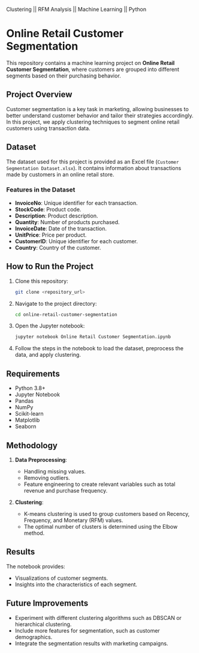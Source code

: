 Clustering || RFM Analysis || Machine Learning || Python
# Online Retail Customer Segmentation

This repository contains a machine learning project on **Online Retail Customer Segmentation**, where customers are grouped into different segments based on their purchasing behavior.

## Project Overview
Customer segmentation is a key task in marketing, allowing businesses to better understand customer behavior and tailor their strategies accordingly. In this project, we apply clustering techniques to segment online retail customers using transaction data.

## Dataset
The dataset used for this project is provided as an Excel file (`Customer Segmentation Dataset.xlsx`). It contains information about transactions made by customers in an online retail store.

### Features in the Dataset
- **InvoiceNo**: Unique identifier for each transaction.
- **StockCode**: Product code.
- **Description**: Product description.
- **Quantity**: Number of products purchased.
- **InvoiceDate**: Date of the transaction.
- **UnitPrice**: Price per product.
- **CustomerID**: Unique identifier for each customer.
- **Country**: Country of the customer.

## How to Run the Project
1. Clone this repository:
   ```bash
   git clone <repository_url>
   ```
2. Navigate to the project directory:
   ```bash
   cd online-retail-customer-segmentation
   ```
3. Open the Jupyter notebook:
   ```bash
   jupyter notebook Online Retail Customer Segmentation.ipynb
   ```
4. Follow the steps in the notebook to load the dataset, preprocess the data, and apply clustering.

## Requirements
- Python 3.8+
- Jupyter Notebook
- Pandas
- NumPy
- Scikit-learn
- Matplotlib
- Seaborn

## Methodology
1. **Data Preprocessing**:
   - Handling missing values.
   - Removing outliers.
   - Feature engineering to create relevant variables such as total revenue and purchase frequency.

2. **Clustering**:
   - K-means clustering is used to group customers based on Recency, Frequency, and Monetary (RFM) values.
   - The optimal number of clusters is determined using the Elbow method.

## Results
The notebook provides:
- Visualizations of customer segments.
- Insights into the characteristics of each segment.

## Future Improvements
- Experiment with different clustering algorithms such as DBSCAN or hierarchical clustering.
- Include more features for segmentation, such as customer demographics.
- Integrate the segmentation results with marketing campaigns.
